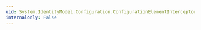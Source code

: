 ```yaml
---
uid: System.IdentityModel.Configuration.ConfigurationElementInterceptor.#ctor
internalonly: False
---
```

